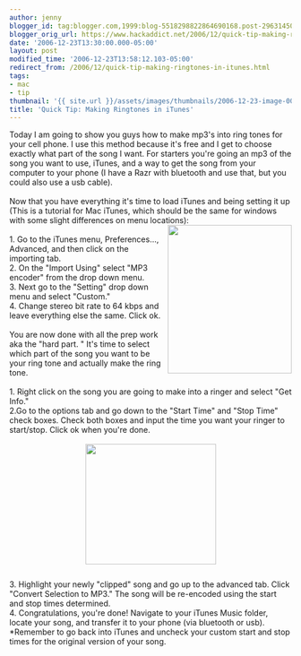 ```yaml
---
author: jenny
blogger_id: tag:blogger.com,1999:blog-5518298822864690168.post-2963145021226578777
blogger_orig_url: https://www.hackaddict.net/2006/12/quick-tip-making-ringtones-in-itunes.html
date: '2006-12-23T13:30:00.000-05:00'
layout: post
modified_time: '2006-12-23T13:58:12.103-05:00'
redirect_from: /2006/12/quick-tip-making-ringtones-in-itunes.html
tags:
- mac
- tip
thumbnail: '{{ site.url }}/assets/images/thumbnails/2006-12-23-image-0000.jpg'
title: 'Quick Tip: Making Ringtones in iTunes'
---
```


Today I am going to show you guys how to make mp3's into ring tones for your cell phone.  I use this method because it's free and I get to choose exactly what part of the song I want.  For starters you're going an mp3 of the song you want to use, iTunes, and a way to get the song from your computer to your phone (I have a Razr with bluetooth and use that, but you could also use a usb cable).<br/><br/>Now that you have everything it's time to load iTunes and being setting it up (This is a tutorial for Mac iTunes, which should be the same for windows with some slight differences on menu locations):<br/><img alt="" border="0" id="BLOGGER_PHOTO_ID_5011794135895476914" src="{{ site.url }}/assets/images/posts/2006-12-23-image-0000.jpg" style="margin: 0pt 0pt 10px 10px; float: right;  width: 221px; height: 265px;"/><br/>1. Go to the iTunes menu, Preferences..., Advanced, and then click on the importing tab.<br/>2. On the "Import Using" select "MP3 encoder" from the drop down menu.<br/>3. Next go to the "Setting" drop down menu and select "Custom."<br/>4. Change stereo bit rate to 64 kbps and leave everything else the same.  Click ok.<br/><br/>You are now done with all the prep work aka the "hard part.  " It's time to select which part of the song you want to be your ring tone and actually make the ring tone.<br/><br/>1. Right click on the song you are going to make into a ringer and select "Get Info."<br/>2.Go to the options tab and go down to the "Start Time" and "Stop Time" check boxes.  Check both boxes and input the time you want your ringer to start/stop.  Click ok when you're done.<br/><br/><img alt="" border="0" id="BLOGGER_PHOTO_ID_5011796231839517378" src="{{ site.url }}/assets/images/posts/2006-12-23-image-0001.jpg" style="margin: 0px auto 10px; display: block; text-align: center;  width: 233px; height: 215px;"/><br/>3.  Highlight your newly "clipped" song and go up to the advanced tab.  Click "Convert Selection to MP3."  The song will be re-encoded using the start and stop times determined.<br/>4. Congratulations, you're done!  Navigate to your iTunes Music folder, locate your song, and transfer it to your phone (via bluetooth or usb).<br/>*Remember to go back into iTunes and uncheck your custom start and stop times for the original version of your song.
